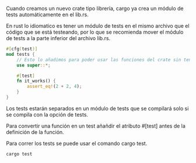 Cuando creamos un nuevo crate tipo librería, cargo ya crea un módulo de tests automáticamente en el lib.rs.

En rust lo idiomatico es tener un módulo de tests en el mismo archivo que el código que se está testeando, por lo que se recomienda mover el módulo de tests a la parte inferior del archivo lib.rs.

```rust
#[cfg(test)]
mod tests {
    // Esto lo añadimos para poder usar las funciones del crate sin tener que usar el prefijo super::
    use super::*;

    #[test]
    fn it_works() {
        assert_eq!(2 + 2, 4);
    }
}
```

Los tests estarán separados en un módulo de tests que se compilará solo si se compila con la opción de tests.

Para convertir una función en un test añañdir el atributo #[test] antes de la definición de la función.

Para correr los tests se puede usar el comando cargo test.
```bash
cargo test
```

